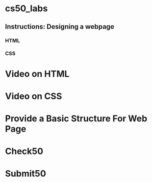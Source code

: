 # cs50_labs

## Instructions: Designing a webpage 
### HTML
### CSS

# Video on HTML

# Video on CSS

# Provide a Basic Structure For Web Page

# Check50

# Submit50 
